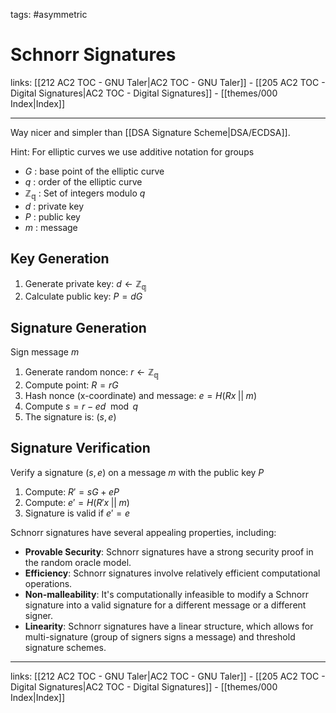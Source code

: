 tags: #asymmetric 

# Schnorr Signatures

links: [[212 AC2 TOC - GNU Taler|AC2 TOC - GNU Taler]] - [[205 AC2 TOC - Digital Signatures|AC2 TOC - Digital Signatures]] - [[themes/000 Index|Index]]

---

Way nicer and simpler than [[DSA Signature Scheme|DSA/ECDSA]].

Hint: For elliptic curves we use additive notation for groups

* $G$ : base point of the elliptic curve
* $q$ : order of the elliptic curve
* $\mathbb{Z_q}$ : Set of integers modulo $q$
* $d$ : private key
* $P$ : public key
* $m$ : message

## Key Generation

1. Generate private key: $d \leftarrow \mathbb{Z_q}$
2. Calculate public key: $P = dG$

## Signature Generation

Sign message $m$

1. Generate random nonce: $r \leftarrow \mathbb{Z_q}$
2. Compute point: $R = rG$
3. Hash nonce (x-coordinate) and message: $e = H(Rx\;||\;m)$
4. Compute $s = r - ed \mod q$
5. The signature is: $(s, e)$

## Signature Verification

Verify a signature $(s,e)$ on a message $m$ with the public key $P$

1. Compute: $R' = sG + eP$
2. Compute: $e' = H(R'x\;||\;m)$
3. Signature is valid if $e' = e$

Schnorr signatures have several appealing properties, including:

- **Provable Security**: Schnorr signatures have a strong security proof in the random oracle model.
- **Efficiency**: Schnorr signatures involve relatively efficient computational operations.
- **Non-malleability**: It's computationally infeasible to modify a Schnorr signature into a valid signature for a different message or a different signer.
- **Linearity**: Schnorr signatures have a linear structure, which allows for multi-signature (group of signers signs a message) and threshold signature schemes.

---
links: [[212 AC2 TOC - GNU Taler|AC2 TOC - GNU Taler]] - [[205 AC2 TOC - Digital Signatures|AC2 TOC - Digital Signatures]] - [[themes/000 Index|Index]]
